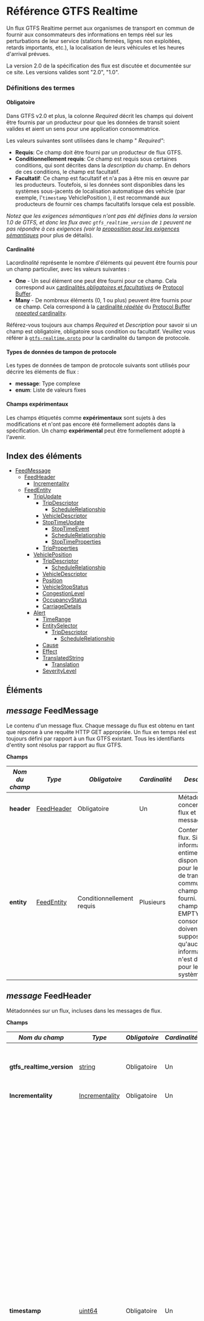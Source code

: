 # Référence GTFS Realtime

Un flux GTFS Realtime permet aux organismes de transport en commun de fournir aux consommateurs des informations en temps réel sur les perturbations de leur service (stations fermées, lignes non exploitées, retards importants, etc.), la localisation de leurs véhicules et les heures d'arrival prévues.

La version 2.0 de la spécification des flux est discutée et documentée sur ce site. Les versions valides sont "2.0", "1.0".

### Définitions des termes

#### Obligatoire

Dans GTFS v2.0 et plus, la colonne *Required* décrit les champs qui doivent être fournis par un producteur pour que les données de transit soient valides et aient un sens pour une application consommatrice.

Les valeurs suivantes sont utilisées dans le champ " *Required"*:

*   **Requis**: Ce champ doit être fourni par un producteur de flux GTFS.
*   **Conditionnellement requis**: Ce champ est requis sous certaines conditions, qui sont décrites dans la *description du* champ. En dehors de ces conditions, le champ est facultatif.
*   **Facultatif**: Ce champ est facultatif et n'a pas à être mis en œuvre par les producteurs. Toutefois, si les données sont disponibles dans les systèmes sous-jacents de localisation automatique des vehicle (par exemple, l'`timestamp` VehiclePosition ), il est recommandé aux producteurs de fournir ces champs facultatifs lorsque cela est possible.

*Notez que les exigences sémantiques n'ont pas été définies dans la version 1.0 de GTFS, et donc les flux avec `gtfs_realtime_version` de `1` peuvent ne pas répondre à ces exigences (voir la [proposition pour les exigences sémantiques](https://github.com/google/transit/pull/64)* pour plus de détails).

#### Cardinalité

La*cardinalité* représente le nombre d'éléments qui peuvent être fournis pour un champ particulier, avec les valeurs suivantes :

*   **One** - Un seul élément one peut être fourni pour ce champ. Cela correspond aux [cardinalités *obligatoires* et *facultatives*](https://developers.google.com/protocol-buffers/docs/proto#simple) de [Protocol Buffer](https://developers.google.com/protocol-buffers/docs/proto#simple).
*   **Many** - De nombreux éléments (0, 1 ou plus) peuvent être fournis pour ce champ. Cela correspond à la [cardinalité *répétée*](https://developers.google.com/protocol-buffers/docs/proto#simple) du [Protocol Buffer *repeated* cardinality](https://developers.google.com/protocol-buffers/docs/proto#simple).

Référez-vous toujours aux champs *Required* et *Description* pour savoir si un champ est obligatoire, obligatoire sous condition ou facultatif. Veuillez vous référer à [`gtfs-realtime.proto`](https://github.com/google/transit/blob/master/gtfs-realtime/proto/gtfs-realtime.proto) pour la cardinalité du tampon de protocole.

#### Types de données de tampon de protocole

Les types de données de tampon de protocole suivants sont utilisés pour décrire les éléments de flux :

*   **message**: Type complexe
*   **enum**: Liste de valeurs fixes

#### Champs expérimentaux

Les champs étiquetés comme **expérimentaux** sont sujets à des modifications et n'ont pas encore été formellement adoptés dans la spécification. Un champ **expérimental**  peut être formellement adopté à l'avenir.

## Index des éléments

*   [FeedMessage](#message-feedmessage)
    *   [FeedHeader](#message-feedheader)
        *   [Incrementality](#enum-incrementality)
    *   [FeedEntity](#message-feedentity)
        *   [TripUpdate](#message-tripupdate)
            *   [TripDescriptor](#message-tripdescriptor)
                *   [ScheduleRelationship](#enum-schedulerelationship-1)
            *   [VehicleDescriptor](#message-vehicledescriptor)
            *   [StopTimeUpdate](#message-stoptimeupdate)
                *   [StopTimeEvent](#message-stoptimeevent)
                *   [ScheduleRelationship](#enum-schedulerelationship)
                *   [StopTimeProperties](#message-stoptimeproperties)
            *   [TripProperties](#message-tripproperties)
        *   [VehiclePosition](#message-vehicleposition)
            *   [TripDescriptor](#message-tripdescriptor)
                *   [ScheduleRelationship](#enum-schedulerelationship-1)
            *   [VehicleDescriptor](#message-vehicledescriptor)
            *   [Position](#message-position)
            *   [VehicleStopStatus](#enum-vehiclestopstatus)
            *   [CongestionLevel](#enum-congestionlevel)
            *   [OccupancyStatus](#enum-occupancystatus)
            *   [CarriageDetails](#message-carriagedetails)
        *   [Alert](#message-alert)
            *   [TimeRange](#message-timerange)
            *   [EntitySelector](#message-entityselector)
                *   [TripDescriptor](#message-tripdescriptor)
                    *   [ScheduleRelationship](#enum-schedulerelationship-1)
            *   [Cause](#enum-cause)
            *   [Effect](#enum-effect)
            *   [TranslatedString](#message-translatedstring)
                *   [Translation](#message-translation)
            *   [SeverityLevel](#enum-severitylevel)

## Éléments

## _message_ FeedMessage

Le contenu d'un message flux. Chaque message du flux est obtenu en tant que réponse à une requête HTTP GET appropriée. Un flux en temps réel est toujours défini par rapport à un flux GTFS existant. Tous les identifiants d'entity sont résolus par rapport au flux GTFS.

**Champs**

| _**Nom du champ**_ | _**Type**_                        | _**Obligatoire**_         | _**Cardinalité**_ | _**Description**_                                                                                                                                                                                                                                       |
| ------------------ | --------------------------------- | ------------------------- | ----------------- | ------------------------------------------------------------------------------------------------------------------------------------------------------------------------------------------------------------------------------------------------------- |
| **header**         | [FeedHeader](#message-feedheader) | Obligatoire               | Un                | Métadonnées concernant ce flux et ce message flux.                                                                                                                                                                                                      |
| **entity**         | [FeedEntity](#message-feedentity) | Conditionnellement requis | Plusieurs         | Contenu du flux.  Si des informations entime sont disponibles pour le système de transport en commun, ce champ doit être fourni.  Si ce champ est EMPTY, les consommateurs doivent supposer qu'aucune informationtime n'est disponible pour le système. |

## _message_ FeedHeader

Métadonnées sur un flux, incluses dans les messages de flux.

**Champs**

| _**Nom du champ**_        | _**Type**_                                                                 | _**Obligatoire**_ | _**Cardinalité**_ | _**Description**_                                                                                                                                                                                                                                                                                                                                                                                                                                                                                                                                       |
| ------------------------- | -------------------------------------------------------------------------- | ----------------- | ----------------- | ------------------------------------------------------------------------------------------------------------------------------------------------------------------------------------------------------------------------------------------------------------------------------------------------------------------------------------------------------------------------------------------------------------------------------------------------------------------------------------------------------------------------------------------------------- |
| **gtfs_realtime_version** | [string](https://developers.google.com/protocol-buffers/docs/proto#scalar) | Obligatoire       | Un                | Version de la spécification du flux. La version actuelle est 2.0.                                                                                                                                                                                                                                                                                                                                                                                                                                                                                       |
| **Incrementality**        | [Incrementality](#enum-incrementality)                                     | Obligatoire       | Un                |                                                                                                                                                                                                                                                                                                                                                                                                                                                                                                                                                         |
| **timestamp**             | [uint64](https://developers.google.com/protocol-buffers/docs/proto#scalar) | Obligatoire       | Un                | Ce timestamp identifie le moment où le contenu de ce flux a été créé (en time serveur). En time POSIX (c'est-à-dire le nombre de secondes depuis le 1er janvier 1970 00:00:00 UTC). Pour éviter les décalages time entre les systèmes produisant et consommant des informations en temps réel, il est fortement conseillé de dériver l'timestamp d'un serveur de time. Il est tout à fait acceptable d'utiliser des serveurs de strate 3 ou même de strate inférieure puisque des différences de time allant jusqu'à quelques secondes sont tolérables. |

## _enum_ Incrementality

Détermine si l'extraction actuelle est incrémentale.

*   **FULL_DATASET**: cette mise à jour du flux écrasera toutes les informations en temps réel précédentes pour le flux. Cette mise à jour est donc censée fournir un instantané FULL de toutes les informations en temps réel connues.
*   **DIFFERENTIAL**: actuellement, ce mode **n'est pas supporté** et le comportement **n'est pas spécifié** pour les flux qui utilisent ce mode. Des discussions sont en cours sur la [GTFS Realtime mailing list](https://groups.google.com/group/gtfs-realtime) Realtime concernant la spécification complète du comportement du mode DIFFERENTIAL et la documentation sera mise à jour lorsque ces discussions seront finalisées.

**Valeurs**

| _**Valeur**_     |
| ---------------- |
| **FULL_DATASET** |
| **DIFFERENTIAL** |

## _message_ FeedEntity

Définition (ou mise à jour) d'une entity dans le flux de transit. Si l'entity n'est pas supprimée, un seul des champstrip_update",vehicle",Alert" etShape" doit être renseigné.

**Champs**

| _**Nom du champ**_ | _**Type**_                                                                 | _**Obligatoire**_         | _**Cardinalité**_ | _**Description**_                                                                                                                                                                                                                                                                                                                                                      |
| ------------------ | -------------------------------------------------------------------------- | ------------------------- | ----------------- | ---------------------------------------------------------------------------------------------------------------------------------------------------------------------------------------------------------------------------------------------------------------------------------------------------------------------------------------------------------------------- |
| **id**             | [string](https://developers.google.com/protocol-buffers/docs/proto#scalar) | Obligatoire               | Un                | Identifiant unique de flux pour cette entity. Les identifiants sont utilisés uniquement pour fournir un support d'Incrementality. Les entités réelles référencées par le flux doivent être spécifiées par des sélecteurs explicites (voir EntitySelector ci-dessous pour plus d'INFO).                                                                                 |
| **is_deleted**     | [bool](https://developers.google.com/protocol-buffers/docs/proto#scalar)   | Optionnelle               | Un                | Indique si cette entity doit être supprimée. Ne devrait être fourni que pour les flux avec une Incrementality de DIFFERENTIAL - ce champ ne devrait PAS être fourni pour les flux avec une Incrementality de FULL_DATASET.                                                                                                                                             |
| **trip_update**    | [TripUpdate](#message-tripupdate)                                          | Conditionnellement requis | Un                | Données sur les délais de departure en temps réel d'un trip.  Au moins un des champs trip_update, vehicle, Alert, or Shape doit être fourni - tous ces champs ne peuvent pas être EMPTY.                                                                                                                                                                               |
| **vehicle**        | [VehiclePosition](#message-vehicleposition)                                | Conditionnellement requis | Un                | Données sur la Position en temps réel d'un vehicle. Au moins un des champs trip_update, vehicle, Alert, or Shape doit être fourni - tous ces champs ne peuvent pas être EMPTY.                                                                                                                                                                                         |
| **Alert**          | [Alert](#message-alert)                                                    | Conditionnellement requis | Un                | Données relatives à l'Alert en temps réel. Au moins un des champs trip_update, vehicle, Alert, or Shape doit être fourni - tous ces champs ne peuvent pas être EMPTY.                                                                                                                                                                                                  |
| **Shape**          | [Shape](#message-shape)                                                    | Conditionnellement requis | Un                | Données relatives aux formes ADDED en temps réel, par exemple pour un DETOUR. Au moins un des champs trip_update, vehicle, Alert, or Shape doit être fourni - tous ces champs ne peuvent pas être EMPTY. <br/><br/>**Attention :** ce champ est encore **expérimental** et est susceptible d'être modifié. Il est possible qu'il soit officiellement adopté à l'avenir. |


## _message_ TripUpdate

Mise à jour en temps réel de la progression d'un vehicle au cours d'un trip. Veuillez également vous reporter à la discussion générale sur les [trip updates entities](/realtime/trip-updates).

En fonction de la valeur de ScheduleRelationship, un TripUpdate peut spécifier :

*   Un trip qui se déroule selon le programme.
*   Un trip qui se déroule le long d'un itinéraire mais qui n'a pas d'horaire fixe.
*   Un trip qui a été ADDED ou supprimé par rapport à l'horaire.
*   Un nouveau trip qui est une copie d'un trip existant dans le GTFS statique. Il sera exécuté à la date et à l'time service spécifiées dans TripProperties.

Les mises à jour peuvent concerner des événements d'arrival futurs, prévus, ou des événements passés qui se sont déjà produits. Dans la plupart des cas, les informations sur les événements passés sont des valeurs mesurées, il est donc recommandé que la valeur de uncertainty 'uncertainty soit égale à 0. Si l'uncertainty 'une mise à jour est différente de 0, soit la mise à jour est une prédiction approximative pour un trip qui n'est pas terminé, soit la mesure n'est pas précise, soit la mise à jour était une prédiction pour le passé qui n'a pas été vérifiée après l'événement.

Si un vehicle dessert plusieurs trajets dans le même bloc (pour plus d'informations sur les trajets et les blocs, veuillez vous référer à [GTFS trips.txt](/schedule/reference/#tripstxt)) :

*   le flux doit inclure un TripUpdate pour le trip actuellement desservi par le vehicle. Les producteurs sont encouragés à inclure des TripUpdate pour un ou plusieurs trajets après le trip actuel dans le bloc de ce vehicle si le producteur est confiant dans la qualité des prédictions pour ce(s) futur(s) trip(s). L'inclusion de plusieurs TripUpdates pour le même vehicle permet d'éviter que les usagers ne soient confrontés à des prédictions " pop-in " lorsque le vehicle passe d'un trip à l'autre et permet également aux usagers d'être informés à l'avance des retards qui ont un impact sur les trajets en aval (par exemple, lorsque le delay connu dépasse les temps de repos prévus entre les trajets).
*   les entités TripUpdate respectives ne sont pas tenues d'être ADDED au flux dans l'ordre où elles sont SCHEDULED dans le bloc. Par exemple, s'il y a des trajets avec des `trip_ids` 1, 2 et 3 qui appartiennent tous à un bloc, et que le vehicle effectue le trip 1, puis le trip 2, puis le trip 3, les entités `trip_update` peuvent apparaître dans n'importe quel ordre - par exemple, l'ajout du trip 2, puis du trip 1, puis du trip 3 est autorisé.

Il est à noter que la mise à jour peut décrire un trip qui s'est déjà terminé, il suffit de fournir une mise à jour pour le dernier arrêt du trip. Si l'time 'arrival au dernier arrêt est dans le passé, le client en conclura que tout le trip est dans le passé (il est possible, bien que sans importance, de fournir également des mises à jour pour les arrêts précédents). Cette option est la plus pertinente dans le cas d'un trip qui s'est terminé plus tôt que prévu, mais trip, d'après le programme, se poursuit à l'time actuelle. En supprimant les mises à jour pour ce trip, le client pourrait croire que le trip se poursuit. Notez que le fournisseur de flux est autorisé, mais pas obligé, de purger les mises à jour passées - c'est un cas où cela serait utile en pratique.

**Champs**

| _**Nom du champ**_   | _**Type**_                                                                 | _**Obligatoire**_         | _**Cardinalité**_ | _**Description**_                                                                                                                                                                                                                                                                                                                                                                                                                                                                                                                                                                                                                                                                                                                                                                                                                                                                                                                                                                                                |
| -------------------- | -------------------------------------------------------------------------- | ------------------------- | ----------------- | ---------------------------------------------------------------------------------------------------------------------------------------------------------------------------------------------------------------------------------------------------------------------------------------------------------------------------------------------------------------------------------------------------------------------------------------------------------------------------------------------------------------------------------------------------------------------------------------------------------------------------------------------------------------------------------------------------------------------------------------------------------------------------------------------------------------------------------------------------------------------------------------------------------------------------------------------------------------------------------------------------------------- |
| **trip**             | [TripDescriptor](#message-tripdescriptor)                                  | Obligatoire               | Un                | Le trip auquel ce message s'applique. Il peut y avoir au maximum une entity TripUpdate pour chaque instance de trip réelle. S'il n'y en a pas, cela signifie qu'il n'y a pas d'informations de prédiction disponibles. Cela signifie _pas_ Cela signifie que le trip se déroule conformément au programme.                                                                                                                                                                                                                                                                                                                                                                                                                                                                                                                                                                                                                                                                                                       |
| **vehicle**          | [VehicleDescriptor](#message-vehicledescriptor)                            | Optionnelle               | Un                | Informations supplémentaires sur le vehicle qui dessert ce trip.                                                                                                                                                                                                                                                                                                                                                                                                                                                                                                                                                                                                                                                                                                                                                                                                                                                                                                                                                 |
| **stop_time_update** | [StopTimeUpdate](#message-stoptimeupdate)                                  | Conditionnellement requis | Plusieurs         | Mises à jour des StopTimes pour le trip (à la fois futures, c'est-à-dire des prédictions, et dans certains cas, passées, c'est-à-dire celles qui se sont déjà produites). Les mises à jour doivent être triées par stop_sequence et s'appliquer à tous les arrêts suivants du trip jusqu'au prochain stop_time_update spécifié.  Au moins une stop_time_update doit être fournie pour le trip, sauf si laschedule_relationship trip.schedule_relationship est CANCELED ou DUPLICATED - si le trip est CANCELED, aucune mise à jour stop_time_update ne doit être fournie. Si le trip est DUPLICATED, des mises à jour de stop_time_updates peuvent être fournies pour indiquer des informationstime pour le nouveau trip.                                                                                                                                                                                                                                                                                        |
| **timestamp**        | [uint64](https://developers.google.com/protocol-buffers/docs/proto#scalar) | Optionnelle               | Un                | Le moment le plus récent auquel la progressiontime du vehicle a été mesurée pour estimer les StopTimes dans le futur. Lorsque des Heures d'arrêt dans le passé sont fournies, les heures d'arrival peuvent être antérieures à cette valeur. En time POSIX (c'est-à-dire le nombre de secondes depuis le 1er janvier 1970 00:00:00 UTC).                                                                                                                                                                                                                                                                                                                                                                                                                                                                                                                                                                                                                                                                          |
| **delay**            | [int32](https://developers.google.com/protocol-buffers/docs/proto#scalar)  | Optionnelle               | Un                | L'écart d'horaire actuel pour le trip. delay ne doit être spécifié que lorsque la prédiction est donnée par rapport à un horaire existant dans GTFS.<br/>Ledelay (en secondes) peut être positif (signifiant que le vehicle est en retard) ou négatif (signifiant que le vehicle est en avance sur l'horaire). Un delay de 0 signifie que le vehicle est exactement à l'time.<br/>Les informations dedelay dans les StopTimeUpdates prennent le pas sur les informations de delay trip, de sorte que le delay trip n'est propagé que jusqu'au prochain arrêt du trip pour lequel une valeur de delay StopTimeUpdate est spécifiée.<br/>Les fournisseurs de flux sont fortement encouragés à fournir une valeur d'timestamp TripUpdate. indiquant la date de la dernière mise à jour de la valeur du delay, afin d'évaluer la fraîcheur des données.<br/><br/>**Attention :** ce champ est encore **expérimental** et est susceptible d'être modifié. Il est possible qu'il soit officiellement adopté à l'avenir. |
| **trip_properties**  | [TripProperties](#message-tripproperties)                                  | Optionnelle               | Un                | Fournit les propriétés mises à jour pour le trip. <br/><br/>**Attention :** ce message est toujours **expérimental** et est susceptible d'être modifié. Il est possible qu'il soit officiellement adopté à l'avenir.                                                                                                                                                                                                                                                                                                                                                                                                                                                                                                                                                                                                                                                                                                                                                                                              |

## _message_ StopTimeEvent

Informations de chronométrage pour un événement unique prévu (soit l'arrival, soit le departure). Les informations temporelles comprennent le delay et/ou l'time estimée, ainsi que l'uncertainty.

*   Ledelay doit être utilisé lorsque la prédiction est donnée par rapport à un horaire existant dans GTFS.
*   L'time doit être indiquée, qu'il y ait ou non un horaire prédit. Si le time et le delay sont tous deux spécifiés, le time sera prioritaire (bien que normalement, le time, s'il est donné pour un trip SCHEDULED, devrait être égal au time SCHEDULED dans GTFS + delay).

L'uncertainty s'applique aussi bien au time qu'au delay. L'uncertainty spécifie approximativement l'erreur attendue dans le delay réel (mais attention, nous n'avons pas encore défini sa signification statistique précise). Il est possible que l'uncertainty soit nulle, par exemple pour les trains qui sont conduits sous le contrôle d'un ordinateur.

**Champs**

| _**Nom du champ**_ | _**Type**_                                                                | _**Obligatoire**_         | _**Cardinalité**_ | _**Description**_                                                                                                                                                                                                                                                                                                                            |
| ------------------ | ------------------------------------------------------------------------- | ------------------------- | ----------------- | -------------------------------------------------------------------------------------------------------------------------------------------------------------------------------------------------------------------------------------------------------------------------------------------------------------------------------------------- |
| **delay**          | [int32](https://developers.google.com/protocol-buffers/docs/proto#scalar) | Conditionnellement requis | Un                | Ledelay (en secondes) peut être positif (ce qui signifie que le vehicle est en retard) ou négatif (ce qui signifie que le vehicle est en avance sur son horaire). Un delay de 0 signifie que le vehicle est exactement à l'time.  Le delay ou l'time doivent être fournis dans un StopTimeEvent - les deux champs ne peuvent pas être EMPTY. |
| **time**           | [int64](https://developers.google.com/protocol-buffers/docs/proto#scalar) | Conditionnellement requis | Un                | Événement en time absolu. En time POSIX (c'est-à-dire le nombre de secondes depuis le 1er janvier 1970 00:00:00 UTC). Le delay ou l'time doit être fourni dans un StopTimeEvent - les deux champs ne peuvent pas être EMPTY.                                                                                                                 |
| **uncertainty**    | [int32](https://developers.google.com/protocol-buffers/docs/proto#scalar) | Optionnelle               | Un                | Si l'uncertainty est omise, elle est interprétée comme inconnue. Pour spécifier une prédiction totalement certaine, donnez la valeur 0 à son uncertainty.                                                                                                                                                                                    |

## _message_ StopTimeUpdate

Mise à jour en temps réel des événements d'arrival et/ou de departure pour un arrêt donné sur un trip. Veuillez également vous référer à la discussion générale sur les mises à jour des arrêts time la documentation des [TripDescriptor](#message-tripdescriptor) et [trip updates entities](/realtime/trip-updates).

Des mises à jour peuvent être fournies pour les événements passés et futurs. Le producteur est autorisé, mais pas obligé, d'abandonner les événements passés.

La mise à jour est liée à un arrêt spécifique par le biais de stop_sequence ou de stop_id, de sorte que l'un de ces champs doit nécessairement être défini. Si le même stop_id est visité plus d'une fois dans un trip, alors stop_sequence doit être fourni dans tous les StopTimeUpdates pour ce stop_id sur ce trip.

**Champs**

| _**Nom du champ**_             | _**Type**_                                                                 | _**Obligatoire**_         | _**Cardinalité**_ | _**Description**_                                                                                                                                                                                                                                                                                                                                                                                                                                                                                                                |
| ------------------------------ | -------------------------------------------------------------------------- | ------------------------- | ----------------- | -------------------------------------------------------------------------------------------------------------------------------------------------------------------------------------------------------------------------------------------------------------------------------------------------------------------------------------------------------------------------------------------------------------------------------------------------------------------------------------------------------------------------------- |
| **stop_sequence**              | [uint32](https://developers.google.com/protocol-buffers/docs/proto#scalar) | Conditionnellement requis | Un                | Doit être le même que dans stop_times.txt dans le flux GTFS correspondant.  Soit stop_sequence soit stop_id doit être fourni dans un StopTimeUpdate - les deux champs ne peuvent pas être EMPTY. stop_sequence est nécessaire pour les trajets qui visitent le même stop_id plus d'une fois (par exemple, une boucle) afin de désambiguïser l'arrêt pour lequel la prédiction est faite. Si `StopTimeProperties.assigned_stop_id` est renseigné, alors `stop_sequence` doit être renseigné.                                      |
| **stop_id**                    | [string](https://developers.google.com/protocol-buffers/docs/proto#scalar) | Conditionnellement requis | Un                | Doit être le même que dans stops.txt dans le flux GTFS correspondant. Soit stop_sequence soit stop_id doit être fourni dans un StopTimeUpdate - les deux champs ne peuvent pas être EMPTY. Si `StopTimeProperties.assigned_stop_id` est renseigné, il est préférable d'omettre le champ `stop_id` et d'utiliser uniquement `stop_sequence`. Si `StopTimeProperties.assigned_stop_id` et `stop_id` sont remplis, `stop_id` doit correspondre à `assigned_stop_id`.                                                                |
| **arrival**                    | [StopTimeEvent](#message-stoptimeevent)                                    | Conditionnellement requis | Un                | Si schedule_relationship est EMPTY ou SCHEDULED, l'arrival ou le departure doit être fourni dans un StopTimeUpdate - les deux champs ne peuvent pas être EMPTY. L'arrival et le departure peuvent tous deux être EMPTY lorsque schedule_relationship est SKIPPED.  Si schedule_relationship est NO_DATA, l'arrival et le departure doivent être EMPTY.                                                                                                                                                                           |
| **departure**                  | [StopTimeEvent](#message-stoptimeevent)                                    | Conditionnellement requis | Un                | Si schedule_relationship est EMPTY ou SCHEDULED, l'arrival ou le departure doit être fourni dans un StopTimeUpdate - les deux champs ne peuvent pas être EMPTY. L'arrival et le departure peuvent tous deux être EMPTY lorsque schedule_relationship est SKIPPED.  Si schedule_relationship est NO_DATA, l'arrival et le departure doivent être EMPTY.                                                                                                                                                                           |
| **departure_occupancy_status** | [OccupancyStatus](#enum-occupancystatus)                                   | Optionnelle               | Un                | État prévu de l'occupation des passagers pour le vehicle immédiatement après le departure de l'arrêt donné. Si elle est fournie, la stop_sequence doit être fournie. Pour fournir le champ departure_occupancy_status sans fournir de prédictions d'arrival ou de departuretime, renseignez ce champ et définissez StopTimeUpdate.schedule_relationship = NO_DATA. <br/><br/>**Attention :** ce champ est encore **expérimental** et est susceptible d'être modifié. Il est possible qu'il soit officiellement adopté à l'avenir. |
| **schedule_relationship**      | [ScheduleRelationship](#enum-schedulerelationship)                         | Optionnelle               | Un                | La relation par défaut est SCHEDULED.                                                                                                                                                                                                                                                                                                                                                                                                                                                                                            |
| **stop_time_properties**       | [StopTimeProperties](#message-stoptimeproperties)                          | Optionnelle               | Un                | Mises à jour en temps réel pour certaines propriétés définies dans GTFS stop_times.txt <br/><br/>**Attention :** ce champ est encore **expérimental** et est susceptible d'être modifié. Il est possible qu'il soit officiellement adopté à l'avenir.                                                                                                                                                                                                                                                                             |


## _enum_ ScheduleRelationship

La relation entre cette heure d'arrêt et l'horaire statique.

**Valeurs**

| _**Valeur**_    | _**Commentaire**_                                                                                                                                                                                                                                                                                                                                                                                                                                                                                                                                                                                                                                                                                                                                                                                                                                                     |
| --------------- | --------------------------------------------------------------------------------------------------------------------------------------------------------------------------------------------------------------------------------------------------------------------------------------------------------------------------------------------------------------------------------------------------------------------------------------------------------------------------------------------------------------------------------------------------------------------------------------------------------------------------------------------------------------------------------------------------------------------------------------------------------------------------------------------------------------------------------------------------------------------- |
| **SCHEDULED**   | Le vehicle se déplace conformément à son horaire statique d'arrêts, mais pas nécessairement selon les heures de l'horaire. Il s'agit de la **défaut** comportement. Au moins l'une des valeurs d'arrival et de departure doit être fournie. Les trajets basés sur la fréquenceGTFS frequencies.txt avec exact_times = 0) ne doivent pas avoir de valeur SCHEDULED et doivent utiliser UNSCHEDULED à la place.                                                                                                                                                                                                                                                                                                                                                                                                                                                         |
| **SKIPPED**     | L'arrêt est SKIPPED, c'est-à-dire que le vehicle ne s'arrêtera pas à cet arrêt. L'arrival et le departure sont facultatifs. Lorsque la valeur `SKIPPED` n'est pas propagé aux arrêts suivants du même trip (c'est-à-dire que le vehicle s'arrêtera aux arrêts suivants du trip, à moins que ces arrêts n'aient également un retard d'arrivée). `stop_time_update` avec `schedule_relationship: SKIPPED`). le delay par rapport à un arrêt précédent du trip _le site_ se propage sur l'arrêt `SKIPPED` arrêt. En d'autres termes, si un `stop_time_update` avec une `arrival` ou `departure` n'est pas définie pour un arrêt après l'arrêt `SKIPPED` la prédiction en amont de l'arrêt `SKIPPED` sera propagée à l'arrêt après l'arrêt `SKIPPED` et aux arrêts suivants du trip jusqu'à ce qu'une prédiction `stop_time_update` pour un arrêt ultérieur soit fournie. |
| **NO_DATA**     | Aucune donnée n'est fournie pour cet arrêt. Il indique qu'il n'y a pas d'information de temps réel disponible. Lorsqu'il est défini, NO_DATA se propage aux arrêts suivants. Il s'agit donc de la manière recommandée de spécifier à partir de quel arrêt vous ne disposez pas d'informations sur le temps réel. Lorsque NO_DATA est défini, ni l'arrival ni le departure ne doivent être fournis.                                                                                                                                                                                                                                                                                                                                                                                                                                                                    |
| **UNSCHEDULED** | Le vehicle effectue un trip basé sur la fréquence GTFS frequencies.txt avec exact_times = 0). Cette valeur ne doit pas être utilisée pour les trajets qui ne sont pas définis dans GTFS frequencies.txt, ou les trajets dans GTFS frequencies.txt avec exact_times = 1. Les trajets contenant `stop_time_updates` avec `schedule_relationship: UNSCHEDULED` doivent également définir le TripDescriptor `schedule_relationship: UNSCHEDULED` <br/><br/>**Attention :** ce champ est encore **expérimental** et est susceptible d'être modifié. Il est possible qu'il soit officiellement adopté à l'avenir.                                                                                                                                                                                                                                                             |

## _message_ StopTimeProperties

Mise à jour en temps réel pour certaines propriétés définies dans GTFS stop_times.txt.

**Attention :** ce message est encore **expérimental** , et susceptible d'être modifié. Il est possible qu'il soit officiellement adopté à l'avenir.<br/>

**Champs**

| _**Nom du champ**_   | _**Type**_                                                                 | _**Obligatoire**_ | _**Cardinalité**_ | _**Description**_                                                                                                                                                                                                                                                                                                                                                                                                                                                                                                                                                                                                                                                                                                                                                                                                                                                                                                                                                                                                                                                                                                                                                                                                                                                                                                                                                                                   |
| -------------------- | -------------------------------------------------------------------------- | ----------------- | ----------------- | --------------------------------------------------------------------------------------------------------------------------------------------------------------------------------------------------------------------------------------------------------------------------------------------------------------------------------------------------------------------------------------------------------------------------------------------------------------------------------------------------------------------------------------------------------------------------------------------------------------------------------------------------------------------------------------------------------------------------------------------------------------------------------------------------------------------------------------------------------------------------------------------------------------------------------------------------------------------------------------------------------------------------------------------------------------------------------------------------------------------------------------------------------------------------------------------------------------------------------------------------------------------------------------------------------------------------------------------------------------------------------------------------- |
| **assigned_stop_id** | [string](https://developers.google.com/protocol-buffers/docs/proto#scalar) | Optionnelle       | Un                | Prend en charge les affectations d'arrêttime. Se réfère à un `stop_id` défini dans le GTFS `stops.txt`. <br/> La nouvelle `assigned_stop_id` ne devrait pas entraîner une expérience de trip sensiblement différente pour l'utilisateur end par rapport à l'itinéraire de l'arrêt. `stop_id` définis dans GTFS `stop_times.txt`. En d'autres termes, l'utilisateur end ne devrait pas considérer ce nouveau . `stop_id` comme un "changement inhabituel" si le nouvel arrêt a été présenté dans une application sans contexte supplémentaire. Par exemple, ce champ est destiné à être utilisé pour les affectations de plates-formes en utilisant un paramètre de `stop_id` qui appartient à la même station que l'arrêt défini à l'origine dans GTFS `stop_times.txt`. <br/> Pour affecter un arrêt sans fournir de prévisions d'arrival ou de departuretime, renseignez ce champ et définissez le paramètre `StopTimeUpdate.schedule_relationship = NO_DATA`. <br/> Si ce champ est renseigné, `StopTimeUpdate.stop_sequence` doit être renseigné et `StopTimeUpdate.stop_id` ne doit pas être renseigné. Les affectations d'arrêts doivent également être reflétées dans d'autres champs GTFS(par ex, `VehiclePosition.stop_id`). <br/><br/>**Attention :** ce champ est encore **expérimental** et est susceptible d'être modifié. Il est possible qu'il soit officiellement adopté à l'avenir. |

## _message_ TripProperties

Définit les propriétés mises à jour du trip

**Attention :** ce message est encore **expérimental**  et est susceptible d'être modifié. Il pourrait être formellement adopté à l'avenir.<br/>.

**Champs**

| _**Nom du champ**_ | _**Type**_                                                                 | _**Obligatoire**_         | _**Cardinalité**_ | _**Description**_                                                                                                                                                                                                                                                                                                                                                                                                                                                                                                                                                                                                                                                                                                                                                                                                                                                                                                                                                                                                                                                                                                                                                                                                                                                                                                                                                                                                                                                                    |
| ------------------ | -------------------------------------------------------------------------- | ------------------------- | ----------------- | ------------------------------------------------------------------------------------------------------------------------------------------------------------------------------------------------------------------------------------------------------------------------------------------------------------------------------------------------------------------------------------------------------------------------------------------------------------------------------------------------------------------------------------------------------------------------------------------------------------------------------------------------------------------------------------------------------------------------------------------------------------------------------------------------------------------------------------------------------------------------------------------------------------------------------------------------------------------------------------------------------------------------------------------------------------------------------------------------------------------------------------------------------------------------------------------------------------------------------------------------------------------------------------------------------------------------------------------------------------------------------------------------------------------------------------------------------------------------------------ |
| **trip_id**        | [string](https://developers.google.com/protocol-buffers/docs/proto#scalar) | Conditionnellement requis | Un                | Définit l'identifiant d'un nouveau trip qui est une copie d'un trip existant défini dans (CSV) GTFS trips.txt mais qui start à une date et/ou une time service différente (définie à l'aide de `TripProperties.start_date` et `TripProperties.start_time`). Voir la définition de `trips.trip_id` dans (CSV) GTFS. Sa valeur doit être différente de celles utilisées dans le (CSV) GTFS. Ce champ est obligatoire si `schedule_relationship` est `DUPLICATED`Dans le cas contraire, ce champ ne doit pas être renseigné et sera ignoré par les consommateurs. <br/><br/>**Attention :** ce champ est encore **expérimental** et est susceptible d'être modifié. Il est possible qu'il soit officiellement adopté à l'avenir.                                                                                                                                                                                                                                                                                                                                                                                                                                                                                                                                                                                                                                                                                                                                                         |
| **start_date**     | [string](https://developers.google.com/protocol-buffers/docs/proto#scalar) | Conditionnellement requis | Un                | Date de service à laquelle le trip DUPLICATED sera exécuté. Doit être fournie au format AAAAMMJJ. Ce champ est obligatoire si `schedule_relationship` est `DUPLICATED`Sinon, ce champ ne doit pas être rempli et sera ignoré par les consommateurs. <br/><br/>**Attention :** ce champ est encore **expérimental** et est susceptible d'être modifié. Il est possible qu'il soit officiellement adopté à l'avenir.                                                                                                                                                                                                                                                                                                                                                                                                                                                                                                                                                                                                                                                                                                                                                                                                                                                                                                                                                                                                                                                                    |
| **start_time**     | [string](https://developers.google.com/protocol-buffers/docs/proto#scalar) | Conditionnellement requis | Un                | Définit l'time departure start trip lorsqu'il est DUPLICATED. Voir la définition de `stop_times.departure_time` dans les GTFS (CSV). Les heures d'arrival et de departure SCHEDULED pour le trip DUPLICATED sont calculées en fonction du décalage entre le trip original `departure_time` et ce champ. Par exemple, si un trip GTFS comporte un arrêt A avec un `departure_time` de `10:00:00` et un arrêt B avec `departure_time` de `10:01:00`et que ce champ est renseigné avec la valeur de `10:30:00`l'arrêt B du trip DUPLICATED aura une valeur SCHEDULED `departure_time` de `10:31:00`. Prévision en temps réel `delay` sont appliquées à cette time horaire calculée pour déterminer l'time prévue. Par exemple, si un departure `delay` de `30` est fourni pour l'arrêt B, alors l'time departure prévue est `10:31:30`. Les valeurs de prédiction en temps réel `time` Les valeurs de prédiction en temps réel n'ont pas de décalage appliqué et indiquent l'time prévue telle qu'elle est fournie.  Par exemple, si un departure `time` représentant 10:31:30 est fourni pour l'arrêt B, l'time de departure prévue est alors `10:31:30`Ce champ est obligatoire si `schedule_relationship` est `DUPLICATED`Dans le cas contraire, ce champ ne doit pas être rempli et sera ignoré par les consommateurs. <br/><br/>**Attention :** ce champ est encore **expérimental** et est susceptible d'être modifié. Il est possible qu'il soit officiellement adopté à l'avenir. |
| **shape_id**       | [string](https://developers.google.com/protocol-buffers/docs/proto#scalar) | Optionnelle               | Un                | Indique la Shape du trajet du vehicle pour ce trip lorsqu'elle diffère de l'original. Se réfère à une Shape définie dans le GTFS (CSV) ou à une nouvelle entity Shape dans un fluxtime. Voir la définition du `trips.shape_id` dans (CSV) GTFS. <br/><br/>**Attention :** ce champ est encore **expérimental** et est susceptible d'être modifié. Il est possible qu'il soit officiellement adopté à l'avenir.                                                                                                                                                                                                                                                                                                                                                                                                                                                                                                                                                                                                                                                                                                                                                                                                                                                                                                                                                                                                                                                                        |

## _message_ VehiclePosition

Informations sur le positionnement en temps réel d'un vehicle donné.

**Champs**

| _**Nom du champ**_         | _**Type**_                                                                 | _**Obligatoire**_ | _**Cardinalité**_ | _**Description**_                                                                                                                                                                                                                                                                                                                                                                                                                                                                                                                                                                                                                                                                                                                                                                                                                                                                                                                                  |
| -------------------------- | -------------------------------------------------------------------------- | ----------------- | ----------------- | -------------------------------------------------------------------------------------------------------------------------------------------------------------------------------------------------------------------------------------------------------------------------------------------------------------------------------------------------------------------------------------------------------------------------------------------------------------------------------------------------------------------------------------------------------------------------------------------------------------------------------------------------------------------------------------------------------------------------------------------------------------------------------------------------------------------------------------------------------------------------------------------------------------------------------------------------- |
| **trip**                   | [TripDescriptor](#message-tripdescriptor)                                  | Optionnelle       | Un                | Le trip que ce vehicle dessert. Peut être EMPTY ou partiel si le vehicle ne peut pas être identifié avec une instance de trip donnée.                                                                                                                                                                                                                                                                                                                                                                                                                                                                                                                                                                                                                                                                                                                                                                                                              |
| **vehicle**                | [VehicleDescriptor](#message-vehicledescriptor)                            | Optionnelle       | Un                | Informations supplémentaires sur le vehicle qui dessert ce trip. Chaque entrée doit avoir un **unique** id vehicle.                                                                                                                                                                                                                                                                                                                                                                                                                                                                                                                                                                                                                                                                                                                                                                                                                                |
| **Position**               | [Position](#message-position)                                              | Optionnelle       | Un                |  Position actuelle de ce vehicle.                                                                                                                                                                                                                                                                                                                                                                                                                                                                                                                                                                                                                                                                                                                                                                                                                                                                                                                  |
| **current_stop_sequence**  | [uint32](https://developers.google.com/protocol-buffers/docs/proto#scalar) | Optionnelle       | Un                | Indice de la séquence d'arrêt de l'arrêt actuel. La signification de current_stop_sequence (c'est-à-dire l'arrêt auquel il fait référence) est déterminée par current_status. Si current_status est absent, on suppose que IN_TRANSIT_TO est utilisé.                                                                                                                                                                                                                                                                                                                                                                                                                                                                                                                                                                                                                                                                                              |
| **stop_id**                | [string](https://developers.google.com/protocol-buffers/docs/proto#scalar) | Optionnelle       | Un                | Identifie l'arrêt actuel. La valeur doit être la même que dans stops.txt dans le flux GTFS correspondant. Si `StopTimeProperties.assigned_stop_id` est utilisé pour attribuer un `stop_id`ce champ doit également refléter le changement de `stop_id`.                                                                                                                                                                                                                                                                                                                                                                                                                                                                                                                                                                                                                                                                                             |
| **current_status**         | [VehicleStopStatus](#enum-vehiclestopstatus)                               | Optionnelle       | Un                | Le statut exact du vehicle par rapport à l'arrêt actuel. Ignoré si current_stop_sequence est manquant.                                                                                                                                                                                                                                                                                                                                                                                                                                                                                                                                                                                                                                                                                                                                                                                                                                             |
| **timestamp**              | [uint64](https://developers.google.com/protocol-buffers/docs/proto#scalar) | Optionnelle       | Un                | Moment où la Position du vehicle a été mesurée. En time POSIX (c'est-à-dire le nombre de secondes depuis le 1er janvier 1970 00:00:00 UTC).                                                                                                                                                                                                                                                                                                                                                                                                                                                                                                                                                                                                                                                                                                                                                                                                        |
| **congestion_level**       | [CongestionLevel](#enum-congestionlevel)                                   | Optionnelle       | Un                |                                                                                                                                                                                                                                                                                                                                                                                                                                                                                                                                                                                                                                                                                                                                                                                                                                                                                                                                                    |
| **occupancy_status**       | [OccupancyStatus](#enum-occupancystatus)                                   | _Optionnelle_     | Un                | État de l'occupation des passagers pour le vehicle ou le chariot. Si le champ multi_carriage_details est renseigné avec l'OccupancyStatus par voiture, ce champ doit décrire l'ensemble du vehicle en tenant compte de toutes les voitures acceptant des passagers.<br/><br/>**Attention :** ce champ est encore **expérimental** et est susceptible d'être modifié. Il est possible qu'il soit officiellement adopté à l'avenir.                                                                                                                                                                                                                                                                                                                                                                                                                                                                                                                   |
| **occupancy_percentage**   | [uint32](https://developers.google.com/protocol-buffers/docs/proto#scalar) | Optionnelle       | Un                | Valeur en pourcentage indiquant le degré d'occupation des passagers dans le vehicle. La valeur 100 doit représenter l'occupation maximale totale pour laquelle le vehicle a été conçu, y compris la capacité en places assises et debout, et que les règlements d'exploitation actuels autorisent. La valeur peut dépasser 100 si le nombre de passagers est supérieur à la capacité maximale prévue. La précision du occupancy_percentage doit être suffisamment faible pour qu'il soit impossible de suivre les passagers individuels qui montent ou descendent du vehicle. Si le champ multi_carriage_details est renseigné avec le occupancy_percentage par voiture, ce champ doit décrire l'ensemble du vehicle en tenant compte de toutes les voitures acceptant des passagers.<br/><br/>**Attention :** ce champ est encore **expérimental** et est susceptible d'être modifié. Il est possible qu'il soit officiellement adopté à l'avenir. |
| **multi_carriage_details** | [CarriageDetails](#message-CarriageDetails)                                | Optionnelle       | Plusieurs         | Détails des voitures multiples de ce vehicle donné. La première occurrence représente la première voiture du vehicle, **compte tenu de la direction actuelle du déplacement**. Le nombre d'occurrences du champ multi_carriage_details représente le nombre de wagons du vehicle. Il inclut également les wagons non embarquables, comme les moteurs, les wagons d'MAINTENANCE, etc., car ils fournissent des informations précieuses aux passagers sur l'endroit où ils doivent se tenir sur un quai.<br/><br/>**Attention :** ce champ est encore **expérimental** et est susceptible d'être modifié. Il est possible qu'il soit officiellement adopté à l'avenir.                                                                                                                                                                                                                                                                                |

## _enum_ VehicleStopStatus

**Valeurs**

| _**Valeur**_      | _**Commentaire**_                                                                                                        |
| ----------------- | ------------------------------------------------------------------------------------------------------------------------ |
| **INCOMING_AT**   | Le vehicle est sur le point d'arriver à l'arrêt (sur un affichage d'arrêt, le symbole du vehicle clignote généralement). |
| **STOPPED_AT**    | Le vehicle est arrêté à l'arrêt.                                                                                         |
| **IN_TRANSIT_TO** | Le vehicle a quitté l'arrêt précédent et est en transit.                                                                 |

## _enum_ CongestionLevel

Niveau deCONGESTION qui affecte ce vehicle.

**Valeurs**

| _**Valeur**_                 |
| ---------------------------- |
| **UNKNOWN_CONGESTION_LEVEL** |
| **RUNNING_SMOOTHLY**         |
| **STOP_AND_GO**              |
| **CONGESTION**               |
| **SEVERE_CONGESTION**        |

## _enum OccupancyStatus_

État de l'occupation des passagers pour le vehicle ou le chariot.

Les producteurs individuels peuvent ne pas publier toutes les valeurs de OccupancyStatus. Par conséquent, les consommateurs ne doivent pas supposer que les valeurs OccupancyStatus suivent une échelle linéaire. Les consommateurs doivent représenter les valeurs OccupancyStatus comme l'état indiqué et voulu par le producteur. De même, les producteurs doivent utiliser les valeurs OccupancyStatus qui correspondent aux états réels d'occupation des vehicle.

Pour décrire les niveaux d'occupation des passagers sur une échelle linéaire, voir `occupancy_percentage`.

**Attention :** ce champ est encore **expérimental**  et susceptible d'être modifié. Il est possible qu'il soit officiellement adopté à l'avenir.

_**Valeurs**_

| _**Valeur**_                     | _**Commentaire**_                                                                                                                                                                                                                                                               |
| -------------------------------- | ------------------------------------------------------------------------------------------------------------------------------------------------------------------------------------------------------------------------------------------------------------------------------- |
| _**EMPTY**_                      | _Le vehicle est considéré comme EMPTY par la plupart des mesures, et a peu ou pas de passagers à bord, mais accepte toujours des passagers._                                                                                                                                    |
| _**MANY_SEATS_AVAILABLE**_       | _Le vehicle ou la voiture a un grand nombre de sièges disponibles. Le nombre de sièges libres par rapport au nombre total de sièges disponibles pour être considéré comme suffisamment important pour entrer dans cette catégorie est déterminé à la discrétion du producteur._ |
| _**FEW_SEATS_AVAILABLE**_        | _Le vehicle ou la voiture a un petit nombre de sièges disponibles. Le nombre de sièges libres par rapport au nombre total de sièges disponibles pour être considéré comme suffisamment petit pour entrer dans cette catégorie est déterminé à la discrétion du producteur._     |
| _**STANDING_ROOM_ONLY**_         | _Le vehicle ou la voiture ne peut actuellement accueillir que des passagers debout._                                                                                                                                                                                            |
| _**CRUSHED_STANDING_ROOM_ONLY**_ | _Le vehicle ou la voiture ne peut actuellement accueillir que des passagers debout et dispose d'un espace limité pour eux._                                                                                                                                                     |
| _**FULL**_                       | _Le vehicle est considéré comme FULL par la plupart des mesures, mais peut encore permettre à des passagers de monter à bord._                                                                                                                                                  |
| _**NOT_ACCEPTING_PASSENGERS**_   | _Le vehicle ou la voiture n'accepte pas de passagers. Le vehicle ou la voiture accepte généralement les passagers pour l'embarquement._                                                                                                                                         |
| _**NO_DATA_AVAILABLE**_          | _Le vehicle ou la voiture n'a pas de données d'occupation disponibles à ce time._                                                                                                                                                                                               |
| _**NOT_BOARDABLE**_              | _Le vehicle ou la voiture n'est pas embarquable et n'accepte jamais de passagers. Utile pour les véhicules ou les wagons spéciaux (moteur, wagon de MAINTENANCE, etc...)._                                                                                                      |



## _message_ CarriageDetails

Détails spécifiques au chariot, utilisés pour les véhicules composés de plusieurs chariots.

**Attention :** ce message est encore **expérimental** , et susceptible d'être modifié. Il pourra être adopté formellement dans le futur.

**Champs**

| _**Nom du champ**_       | _**Type**_                                                                 | _**Obligatoire**_ | _**Cardinalité**_ | _**Description**_                                                                                                                                                                                                                                                                                                                                                                                                                                                                                                                                                                                                                                                                                                                                                                                                                                                                                                                                           |
| ------------------------ | -------------------------------------------------------------------------- | ----------------- | ----------------- | ----------------------------------------------------------------------------------------------------------------------------------------------------------------------------------------------------------------------------------------------------------------------------------------------------------------------------------------------------------------------------------------------------------------------------------------------------------------------------------------------------------------------------------------------------------------------------------------------------------------------------------------------------------------------------------------------------------------------------------------------------------------------------------------------------------------------------------------------------------------------------------------------------------------------------------------------------------- |
| **id**                   | [string](https://developers.google.com/protocol-buffers/docs/proto#scalar) | Optionnelle       | Un                | Identification de la voiture. Doit être unique par vehicle. <br/><br/>**Attention :** ce champ est encore **expérimental** et est susceptible d'être modifié. Il est possible qu'il soit officiellement adopté à l'avenir.                                                                                                                                                                                                                                                                                                                                                                                                                                                                                                                                                                                                                                                                                                                                   |
| **label**                | [string](https://developers.google.com/protocol-buffers/docs/proto#scalar) | Optionnelle       | Un                |  label visible par l'utilisateur qui peut être montrée au passager pour l'aider à identifier la voiture. Exemple : "7712", "Voiture ABC-32", etc... <br/>**Attention :** ce champ est encore **expérimental** et est susceptible d'être modifié. Il est possible qu'il soit officiellement adopté à l'avenir.                                                                                                                                                                                                                                                                                                                                                                                                                                                                                                                                                                                                                                                |
| **occupancy_status**     | [OccupancyStatus](#enum-occupancystatus)                                   | Optionnelle       | Un                | Statut d'occupation pour ce chariot donné, dans ce vehicle. La valeur par défaut est `NO_DATA_AVAILABLE`.<br/><br/>**Attention :** ce champ est encore **expérimental** et est susceptible d'être modifié. Il est possible qu'il soit officiellement adopté à l'avenir.                                                                                                                                                                                                                                                                                                                                                                                                                                                                                                                                                                                                                                                                                      |
| **occupancy_percentage** | [int32](https://developers.google.com/protocol-buffers/docs/proto#scalar)  | Optionnelle       | Un                | Pourcentage d'occupation pour cette voiture donnée, dans ce vehicle. Suit les mêmes règles que "VehiclePosition.occupancy_percentage". Utilisez -1 si les données ne sont pas disponibles pour ce véhicule.<br/><br/>**Attention :** ce champ est encore **expérimental** et est susceptible d'être modifié. Il est possible qu'il soit officiellement adopté à l'avenir.                                                                                                                                                                                                                                                                                                                                                                                                                                                                                                                                                                                    |
| **carriage_sequence**    | [uint32](https://developers.google.com/protocol-buffers/docs/proto#scalar) | Obligatoire       | Un                | Identifie l'ordre de ce chariot par rapport aux autres chariots dans la liste des CarriageStatus du vehicle. Le premier chariot dans le sens de la marche doit avoir la valeur 1. La deuxième valeur correspond au deuxième chariot dans le sens de la marche et doit avoir la valeur 2, et ainsi de suite. Par exemple, le premier chariot dans le sens de la marche a la valeur 1. Si le deuxième chariot dans le sens de la marche a la valeur 3, les consommateurs rejetteront les données de tous les chariots (c'est-à-dire le champ multi_carriage_details ). Les wagons sans données doivent être représentés par un numéro de carriage_sequence valide et les champs sans données doivent être omis (on peut aussi inclure ces champs et leur attribuer les valeurs "sans données"). <br/><br/>**Attention :** ce champ est encore **expérimental** et est susceptible d'être modifié. Il est possible qu'il soit officiellement adopté à l'avenir. |

## _message_ Alert

Une Alert, indiquant une sorte d'incident dans le réseau de transport public.

**Champs**

| _**Nom du champ**_         | _**Type**_                                    | _**Obligatoire**_ | _**Cardinalité**_ | _**Description**_                                                                                                                                                                                                                                                                                                                                                                                                                                                                                                                                                                                                                 |
| -------------------------- | --------------------------------------------- | ----------------- | ----------------- | --------------------------------------------------------------------------------------------------------------------------------------------------------------------------------------------------------------------------------------------------------------------------------------------------------------------------------------------------------------------------------------------------------------------------------------------------------------------------------------------------------------------------------------------------------------------------------------------------------------------------------- |
| **active_period**          | [TimeRange](#message-timerange)               | Optionnelle       | Plusieurs         | time pendant laquelle l'Alert doit être affichée à l'utilisateur. Si elle est absente, l'Alert sera affichée tant qu'elle apparaîtra dans le flux. Si plusieurs périodes sont indiquées, l'Alert sera affichée pendant toutes ces périodes.                                                                                                                                                                                                                                                                                                                                                                                       |
| **informed_entity**        | [EntitySelector](#message-entityselector)     | Obligatoire       | Plusieurs         | Entités dont nous devons informer les utilisateurs de cette Alert.  Au moins une informed_entity doit être fournie.                                                                                                                                                                                                                                                                                                                                                                                                                                                                                                               |
| **Cause**                  | [Cause](#enum-cause)                          | Optionnelle       | Un                |                                                                                                                                                                                                                                                                                                                                                                                                                                                                                                                                                                                                                                   |
| **Effect**                 | [Effect](#enum-effect)                        | Optionnelle       | Un                |                                                                                                                                                                                                                                                                                                                                                                                                                                                                                                                                                                                                                                   |
| **url**                    | [TranslatedString](#message-translatedstring) | Optionnelle       | Un                | L'url qui fournit des informations supplémentaires sur l'Alert.                                                                                                                                                                                                                                                                                                                                                                                                                                                                                                                                                                   |
| **header_text**            | [TranslatedString](#message-translatedstring) | Obligatoire       | Un                | L'header de l'Alert. Cette string en clair sera mise en évidence, par exemple en caractères gras.                                                                                                                                                                                                                                                                                                                                                                                                                                                                                                                                 |
| **description_text**       | [TranslatedString](#message-translatedstring) | Obligatoire       | Un                | Description de l'Alert. Cette string en clair sera formatée comme le corps de l'Alert (ou affichée lors d'une demande explicite de "développement" par l'utilisateur). Les informations de la description doivent compléter les informations de l'header.                                                                                                                                                                                                                                                                                                                                                                         |
| **tts_header_text**        | [TranslatedString](#message-translatedstring) | Optionnelle       | Un                | text contenant l'header de l'Alert, à utiliser pour les applications de text. Ce champ est la version text de header_text. Il doit contenir les mêmes informations que le header_text, mais formaté de manière à pouvoir être lu par la text(par exemple, abréviations supprimées, chiffres en toutes lettres, etc.)                                                                                                                                                                                                                                                                                                              |
| **tts_description_text**   | [TranslatedString](#message-translatedstring) | Optionnelle       | Un                | text contenant une description du Alert à utiliser pour les applications de text. Ce champ est la version "synthèse text de description_text. Il doit contenir les mêmes informations que description_text mais formatées de manière à pouvoir être lues par la text(par exemple, abréviations supprimées, chiffres en toutes lettres, etc.)                                                                                                                                                                                                                                                                                      |
| **severity_level**         | [SeverityLevel](#enum-severitylevel)          | Optionnelle       | Un                | Gravité de l'Alert.                                                                                                                                                                                                                                                                                                                                                                                                                                                                                                                                                                                                               |
| **image**                  | [TranslatedImage](#message-translatedimage)   | Optionnelle       | Un                | TranslatedImage à afficher avec le text l'Alert. Utilisée pour expliquer visuellement l'Effect Alert d'un DETOUR, de la fermeture d'une station, etc. L'image doit améliorer la compréhension de l'Alert et ne doit pas être le seul emplacement des informations essentielles. Les types d'images suivants sont déconseillés : les image contenant principalement du text, les images de marketing ou de marque qui n'apportent aucune information supplémentaire. <br/><br/>**Attention :** ce champ est encore **expérimental** et est susceptible d'être modifié. Il est possible qu'il soit officiellement adopté à l'avenir. |
| **image_alternative_text** | [TranslatedString](#message-translatedstring) | Optionnelle       | Un                | text décrivant l'apparence de l'image liée dans le `image` (par exemple, au cas où l'image ne peut pas être affichée ou si l'utilisateur ne peut pas voir l'image pour des raisons d'accessibilité). Voir la spécification HTML [pour le text image alt](https://html.spec.whatwg.org/#alt). <br/><br/>**Attention :** ce champ est encore **expérimental** et est susceptible d'être modifié. Il est possible qu'il soit officiellement adopté à l'avenir.                                                                                                                                                                        |

## _enum_ Cause

LaCause de cette Alert.

**Valeurs**

| _**Valeur**_          |
| --------------------- |
| **UNKNOWN_CAUSE**     |
| **OTHER_CAUSE**       |
| **TECHNICAL_PROBLEM** |
| **STRIKE**            |
| **DEMONSTRATION**     |
| **ACCIDENT**          |
| **HOLIDAY**           |
| **WEATHER**           |
| **MAINTENANCE**       |
| **CONSTRUCTION**      |
| **POLICE_ACTIVITY**   |
| **MEDICAL_EMERGENCY** |

## _enum_ Effect

L'Effect de ce problème sur l'entity affectée.

**Valeurs**

| _**Valeur**_            |
| ----------------------- |
| **NO_SERVICE**          |
| **REDUCED_SERVICE**     |
| **SIGNIFICANT_DELAYS**  |
| **DETOUR**              |
| **ADDITIONAL_SERVICE**  |
| **MODIFIED_SERVICE**    |
| **OTHER_EFFECT**        |
| **UNKNOWN_EFFECT**      |
| **STOP_MOVED**          |
| **NO_EFFECT**           |
| **ACCESSIBILITY_ISSUE** |

## _enum_ SeverityLevel

La gravité de l'Alert.

**Attention :** ce champ est encore **expérimental**  et susceptible d'être modifié. Il est possible qu'il soit officiellement adopté à l'avenir.

**Valeurs**

| _**Valeur**_         |
| -------------------- |
| **UNKNOWN_SEVERITY** |
| **INFO**             |
| **WARNING**          |
| **SEVERE**           |

## _message_ TimeRange

Un intervalle de time. L'intervalle est considéré comme actif à l'time `t` si `celui-ci` est supérieur ou égal à l'time start et inférieur à l'time end.

**Champs**

| _**Nom du champ**_ | _**Type**_                                                                 | _**Obligatoire**_         | _**Cardinalité**_ | _**Description**_                                                                                                                                                                                                                                                                   |
| ------------------ | -------------------------------------------------------------------------- | ------------------------- | ----------------- | ----------------------------------------------------------------------------------------------------------------------------------------------------------------------------------------------------------------------------------------------------------------------------------- |
| **start**          | [uint64](https://developers.google.com/protocol-buffers/docs/proto#scalar) | Conditionnellement requis | Un                |  timestart, en time POSIX (c'est-à-dire le nombre de secondes depuis le 1er janvier 1970 00:00:00 UTC). S'il est absent, l'intervalle commence à moins l'infini.  Si un TimeRange est fourni, le start ou la end doivent être indiqués - les deux champs ne peuvent pas être EMPTY. |
| **end**            | [uint64](https://developers.google.com/protocol-buffers/docs/proto#scalar) | Conditionnellement requis | Un                |  timeend, en time POSIX (c'est-à-dire le nombre de secondes depuis le 1er janvier 1970 00:00:00 UTC). S'il est absent, l'intervalle se termine à plus l'infini. Si un TimeRange est fourni, le start ou la end doivent être indiqués - les deux champs ne peuvent pas être EMPTY.   |

## Position_message_

Position géographique d'un vehicle.

**Champs**

| _**Nom du champ**_ | _**Type**_                                                                 | _**Obligatoire**_ | _**Cardinalité**_ | _**Description**_                                                                                                                                                                                                                                                                                                                                                                                    |
| ------------------ | -------------------------------------------------------------------------- | ----------------- | ----------------- | ---------------------------------------------------------------------------------------------------------------------------------------------------------------------------------------------------------------------------------------------------------------------------------------------------------------------------------------------------------------------------------------------------- |
| **latitude**       | [float](https://developers.google.com/protocol-buffers/docs/proto#scalar)  | Obligatoire       | Un                | Degrés nord, dans le système de coordonnées WGS-84.                                                                                                                                                                                                                                                                                                                                                  |
| **longitude**      | [float](https://developers.google.com/protocol-buffers/docs/proto#scalar)  | Obligatoire       | Un                | Degrés Est, dans le système de coordonnées WGS-84.                                                                                                                                                                                                                                                                                                                                                   |
| **bearing**        | [float](https://developers.google.com/protocol-buffers/docs/proto#scalar)  | Optionnelle       | Un                | bearing, en degrés, dans le sens des aiguilles d'une montre à partir du Nord véritable, c'est-à-dire que 0 correspond au Nord et 90 à l'Est. Il peut s'agir de l'bearing la boussole, ou de la direction vers le prochain arrêt ou le lieu intermédiaire. Elle ne doit pas être déduite de la séquence des positions précédentes, que les clients peuvent calculer à partir des données précédentes. |
| **odometer**       | [double](https://developers.google.com/protocol-buffers/docs/proto#scalar) | Optionnelle       | Un                | Valeur de l'odometer, en mètres.                                                                                                                                                                                                                                                                                                                                                                     |
| **speed**          | [float](https://developers.google.com/protocol-buffers/docs/proto#scalar)  | Optionnelle       | Un                |  speed momentanée mesurée par le vehicle, en mètres par seconde.                                                                                                                                                                                                                                                                                                                                     |

## _message_ TripDescriptor

Un descripteur qui identifie une instance unique d'un trip GTFS.

Pour spécifier une instance unique de trip, dans de nombreux cas, un `trip_id` seul est suffisant. Toutefois, dans les cas suivants, des informations supplémentaires sont nécessaires pour déterminer une instance unique de trip:

* Pour les voyages définis dans frequencies.txt, `start_date` et `start_time` sont nécessaires en plus de `trip_id`.
* Si le trip dure plus de 24 heures ou est retardé de telle sorte qu'il entre en collision avec un trip SCHEDULED le jour suivant, la `start_date` est requise en plus de l'`trip_id`.
* Si le champ `trip_id` ne peut pas être fourni, les champs `route_id`, `direction_id`, `start_date` et `start_time` doivent tous être fournis.

Dans tous les cas, si le champ `route_id` est fourni en plus du `trip_id`, alors le `route_id` doit être le même que `route_id` attribué au trip donné dans le fichier GTFS trips.txt.

Le champ `trip_id` ne peut pas, seul ou en combinaison avec d'autres champs TripDescriptor, être utilisé pour identifier plusieurs instances de trip. Par exemple, un TripDescriptor ne doit jamais spécifier trip_id par lui-même pour les trajets GTFS frequencies.txt exact_times=0 car start_time est également requis pour déterminer un seul trip commençant à une time spécifique de la journée. Si le TripDescriptor ne se résout pas à un seul exemple de trip (c'est-à-dire qu'il se résout à zéro ou plusieurs exemples de trip ), il est considéré comme une erreur et l'entity contenant le TripDescriptor erroné peut être rejetée par les consommateurs.

Notez que si le trip_id n'est pas connu, les ids de séquence de station dans TripUpdate ne sont pas suffisants, et les stop_ids doivent également être fournis. En outre, les heures absolues d'arrival doivent être fournies.

TripDescriptor.route_id ne peut pas être utilisé dans un EntitySelector Alert pour spécifier une Alert à l'échelle de l'itinéraire qui affecte tous les trajets d'un itinéraire - utilisez EntitySelector.route_id à la place.

**Champs**

| _**Nom du champ**_        | _**Type**_                                                                 | _**Obligatoire**_         | _**Cardinalité**_ | _**Description**_                                                                                                                                                                                                                                                                                                                                                                                                                                                                                                                                                                                                                                                                                                                                                                                                                                                                                                                                                                                                                                                                                                                                                            |
| ------------------------- | -------------------------------------------------------------------------- | ------------------------- | ----------------- | ---------------------------------------------------------------------------------------------------------------------------------------------------------------------------------------------------------------------------------------------------------------------------------------------------------------------------------------------------------------------------------------------------------------------------------------------------------------------------------------------------------------------------------------------------------------------------------------------------------------------------------------------------------------------------------------------------------------------------------------------------------------------------------------------------------------------------------------------------------------------------------------------------------------------------------------------------------------------------------------------------------------------------------------------------------------------------------------------------------------------------------------------------------------------------- |
| **trip_id**               | [string](https://developers.google.com/protocol-buffers/docs/proto#scalar) | Conditionnellement requis | Un                | Le trip_id du flux GTFS auquel ce sélecteur fait référence. Pour les trajets non basés sur la fréquence (trajets non définis dans GTFS frequencies.txt), ce champ est suffisant pour identifier le trip de manière unique. Pour les trajets basés sur la fréquence définis dans GTFS frequencies.txt, trip_id, start_time, et start_date sont tous requis. Pour les trajets SCHEDULEDtrajets non définis dans GTFS frequencies.txt), trip_id ne peut être omis que si le trip peut être identifié de manière unique par une combinaison de route_id, direction_id, start_time et start_date, et que tous ces champs sont fournis. Lorsque schedule_relationship est DUPLICATED dans un TripUpdate, le trip_id identifie le trip du GTFS statique à DUPLICATED. Lorsque schedule_relationship est DUPLICATED dans un VehiclePosition, le trip_id identifie le nouveau trip dupliqué et doit contenir la valeur du TripUpdate correspondant.TripProperties.trip_id.                                                                                                                                                                                                            |
| **route_id**              | [string](https://developers.google.com/protocol-buffers/docs/proto#scalar) | Conditionnellement requis | Un                | Le route_id du GTFS auquel ce sélecteur fait référence. Si trip_id est omis, route_id, direction_id, start_time et schedule_relationship=SCHEDULED doivent tous être définis pour identifier une instance de trip. TripDescriptor.route_id ne doit pas être utilisé dans un EntitySelector Alert pour spécifier une Alert à l'échelle de l'itinéraire qui affecte tous les trajets d'un itinéraire - utilisez plutôt EntitySelector.route_id.                                                                                                                                                                                                                                                                                                                                                                                                                                                                                                                                                                                                                                                                                                                                |
| **direction_id**          | [uint32](https://developers.google.com/protocol-buffers/docs/proto#scalar) | Conditionnellement requis | Un                | Le direction_id du fichier trips.txt du flux GTFS, indiquant la direction du voyage pour les voyages auxquels ce sélecteur fait référence. Si trip_id est omis, direction_id doit être fourni. <br/><br/>**Attention :** ce champ est encore **expérimental** et est susceptible d'être modifié. Il est possible qu'il soit officiellement adopté à l'avenir.<br/>                                                                                                                                                                                                                                                                                                                                                                                                                                                                                                                                                                                                                                                                                                                                                                                                            |
| **start_time**            | [string](https://developers.google.com/protocol-buffers/docs/proto#scalar) | Conditionnellement requis | Un                | L'time start initialement SCHEDULED de cette instance de trip. Lorsque le trip_id correspond à un trip non basé sur la fréquence, ce champ doit être omis ou être égal à la valeur du flux GTFS. Lorsque le trip_id correspond à un trip basé sur la fréquence défini dans GTFS frequencies.txt, start_time est requis et doit être spécifié pour les mises à jour du trip et les positions des vehicle. Si le trip correspond à un enregistrement GTFS exact_times=1, alors start_time doit être un multiple (y compris zéro) de headway_secs plus tard que frequencies.txt start_time pour la time correspondante. Si le trip correspond à exact_times=0, l'start_time peut être arbitraire et il est initialement prévu que ce soit le premier departure du trip. Une fois établie, l'start_time de ce trip basé sur la fréquence exact_times=0 doit être considérée comme immuable, même si l'time premier departure change -- ce changement d'time peut être reflété dans un StopTimeUpdate. Si trip_id est omis, start_time doit être fourni. Le format et la sémantique de ce champ sont les mêmes que ceux de GTFS frequencies.txt, par exemple 11:15:35 ou 25:15:35. |
| **start_date**            | [string](https://developers.google.com/protocol-buffers/docs/proto#scalar) | Conditionnellement requis | Un                | La date de start de cette instance de trip au format AAAAMMJJ. Pour les trajets SCHEDULED trajets non définis dans le frequencies.txt GTFS frequencies.txt), ce champ doit être fourni pour éviter toute ambiguïté concernant les trajets dont le retard est tel qu'ils entrent en collision avec un trip SCHEDULED le jour suivant. Par exemple, pour un train qui part tous les jours à 8h00 et à 20h00, et qui a 12 heures de retard, il y aurait deux trajets distincts à la même time. Ce champ peut être fourni, mais n'est pas obligatoire, pour les horaires dans lesquels de telles collisions sont impossibles - par exemple, un service fonctionnant sur la base de l'horaire où un vehicle qui a une heure de retard n'est plus considéré comme lié à l'horaire. Ce champ est obligatoire pour les trajets basés sur la fréquence définis dans GTFS frequencies.txt. Si trip_id est omis, start_date doit être fourni.                                                                                                                                                                                                                                           |
| **schedule_relationship** | [ScheduleRelationship](#enum-schedulerelationship-1)                       | Optionnelle               | Un                | La relation entre ce trip et l'horaire statique. Si TripDescriptor est fourni dans une Alert `EntitySelector`le `schedule_relationship` est ignoré par les consommateurs lors de l'identification de l'instance de trip correspondante.                                                                                                                                                                                                                                                                                                                                                                                                                                                                                                                                                                                                                                                                                                                                                                                                                                                                                                                                      |

## _enum_ ScheduleRelationship

La relation entre ce trip et le programme statique. Si un trip est effectué conformément à un horaire temporaire, non reflété dans GTFS, il ne doit pas être marqué comme SCHEDULED, mais comme ADDED.

**Valeurs**

| _**Valeur**_    | _**Commentaire**_                                                                                                                                                                                                                                                                                                                                                                                                                                                                                                                                                                                                                                                                                                                                                                                                                                                                                                                                                                                                                                                                                                                                                                                                                                                                                                                                                                                                                                                                                                                                                                                            |
| --------------- | ------------------------------------------------------------------------------------------------------------------------------------------------------------------------------------------------------------------------------------------------------------------------------------------------------------------------------------------------------------------------------------------------------------------------------------------------------------------------------------------------------------------------------------------------------------------------------------------------------------------------------------------------------------------------------------------------------------------------------------------------------------------------------------------------------------------------------------------------------------------------------------------------------------------------------------------------------------------------------------------------------------------------------------------------------------------------------------------------------------------------------------------------------------------------------------------------------------------------------------------------------------------------------------------------------------------------------------------------------------------------------------------------------------------------------------------------------------------------------------------------------------------------------------------------------------------------------------------------------------ |
| **SCHEDULED**   | trip qui se déroule conformément à son GTFS Schedule, ou qui est suffisamment proche du trip SCHEDULED pour être associé à celui-ci.                                                                                                                                                                                                                                                                                                                                                                                                                                                                                                                                                                                                                                                                                                                                                                                                                                                                                                                                                                                                                                                                                                                                                                                                                                                                                                                                                                                                                                                                         |
| **ADDED**       | Un trip supplémentaire qui a été ADDED en plus d'un horaire en cours, par exemple, pour remplacer un vehicle en panne ou pour répondre à une charge soudaine de passagers. _REMARQUE : actuellement, le comportement n'est pas spécifié pour les flux qui utilisent ce mode. Il y a des discussions sur le GitHub de GTFS [(1)](https://github.com/google/transit/issues/106) [(2)](https://github.com/google/transit/pull/221) [(3)](https://github.com/google/transit/pull/219) autour de la spécification complète ou de la dépréciation des voyages ADDED et la documentation sera mise à jour lorsque ces discussions seront finalisées._                                                                                                                                                                                                                                                                                                                                                                                                                                                                                                                                                                                                                                                                                                                                                                                                                                                                                                                                                               |
| **UNSCHEDULED** | Un trip en cours d'exécution sans horaire associé - cette valeur est utilisée pour identifier les trajets définis dans GTFS frequencies.txt avec exact_times = 0. Elle ne doit pas être utilisée pour décrire des trajets non définis dans GTFS frequencies.txt, ou des trajets dans GTFS frequencies.txt avec exact_times = 1. Les trajets avec `schedule_relationship: UNSCHEDULED` doivent également définir tous les StopTimeUpdates `schedule_relationship: UNSCHEDULED`                                                                                                                                                                                                                                                                                                                                                                                                                                                                                                                                                                                                                                                                                                                                                                                                                                                                                                                                                                                                                                                                                                                                |
| **CANCELED**    | Un trip qui existait dans l'horaire mais qui a été supprimé.                                                                                                                                                                                                                                                                                                                                                                                                                                                                                                                                                                                                                                                                                                                                                                                                                                                                                                                                                                                                                                                                                                                                                                                                                                                                                                                                                                                                                                                                                                                                                 |
| **DUPLICATED**  | Un nouveau trip qui est identique à un trip SCHEDULED existant, à l'exception de la date et de l'time start service. Utilisé avec `TripUpdate.TripProperties.trip_id`, `TripUpdate.TripProperties.start_date`et `TripUpdate.TripProperties.start_time` pour copier un trip existant à partir d'un GTFS statique, mais avec une date et/ou une time de start service différente. La duplication d'un trip est autorisée si le service lié au trip original dans (CSV) GTFS (dans `calendar.txt` ou `calendar_dates.txt`) est disponible dans les 30 prochains jours. Le trip à DUPLICATED est identifié via `TripUpdate.TripDescriptor.trip_id`. <br/><br/> Cette énumération ne modifie pas le trip existant référencé par `TripUpdate.TripDescriptor.trip_id` - si un producteur souhaite annuler le trip original, il doit publier un message distinct `TripUpdate` avec la valeur CANCELED. Voyages définis dans GTFS `frequencies.txt` avec `exact_times` qui est EMPTY ou égal à `0` ne peuvent pas être DUPLICATED. Le site `VehiclePosition.TripDescriptor.trip_id` pour le nouveau trip doit contenir la valeur correspondante de `TripUpdate.TripProperties.trip_id` et `VehiclePosition.TripDescriptor.ScheduleRelationship` doit également avoir la valeur `DUPLICATED`.  <br/><br/>_Les producteurs et consommateurs existants qui utilisaient l'énumération ADDED pour représenter les voyages DUPLICATED doivent suivre le [guide de migration](https://github.com/google/transit/blob/master/gtfs-realtime/spec/en/examples/migration-duplicated.md) pour passer à l'énumération DUPLICATED._ |

## _message_ VehicleDescriptor

Informations d'identification du vehicle effectuant le trip.

**Champs**

| _**Nom du champ**_ | _**Type**_                                                                 | _**Obligatoire**_ | _**Cardinalité**_ | _**Description**_                                                                                                                                                                                                                                                      |
| ------------------ | -------------------------------------------------------------------------- | ----------------- | ----------------- | ---------------------------------------------------------------------------------------------------------------------------------------------------------------------------------------------------------------------------------------------------------------------- |
| **id**             | [string](https://developers.google.com/protocol-buffers/docs/proto#scalar) | Optionnelle       | Un                | Identification du système interne du vehicle. Doit être **unique** par vehicle, et est utilisé pour le suivi du vehicle au fur et à mesure qu'il avance dans le système. Cet id ne doit pas être visible pour l'end; à cette fin, utilisez l'étiquette **label** champ |
| **label**          | [string](https://developers.google.com/protocol-buffers/docs/proto#scalar) | Optionnelle       | Un                |  label visible par l'utilisateur, c'est-à-dire quelque chose qui doit être montré au passager pour l'aider à identifier le bon vehicle.                                                                                                                                |
| **license_plate**  | [string](https://developers.google.com/protocol-buffers/docs/proto#scalar) | Optionnelle       | Un                | La plaque d'immatriculation du vehicle.                                                                                                                                                                                                                                |

## _message_ EntitySelector

Un sélecteur pour une entity dans un flux GTFS. Les valeurs des champs doivent correspondre aux champs appropriés du flux GTFS. Au moins un spécificateur doit être donné. Si plusieurs sont donnés, ils doivent être interprétés comme étant joints par l'opérateur logique `AND`. En outre, la combinaison des spécificateurs doit correspondre aux informations correspondantes dans le flux GTFS. En d'autres termes, pour qu'une Alert s'applique à une entity dans GTFS, elle doit correspondre à tous les champs EntitySelector fournis. Par exemple, un EntitySelector qui comprend les champs `route_id`: "5" et `route_type`: "3" s'applique uniquement au bus `route_id`: "5" - il ne s'applique pas aux autres itinéraires de `route_type`: "3". Si un producteur souhaite qu'une Alert s'applique à la `route_id`: "5" ainsi qu'au `route_type`: "3", il doit fournir deux EntitySelectors distincts, l'un faisant référence à `route_id`: "5" et un autre référençant `route_type`: "3".

Au moins un spécificateur doit être donné - tous les champs d'un EntitySelector ne peuvent pas être EMPTY.

**Champs**

| _**Nom du champ**_ | _**Type**_                                                                 | _**Obligatoire**_         | _**Cardinalité**_ | _**Description**_                                                                                                                                                                                                                                                                                                                                                                                                            |
| ------------------ | -------------------------------------------------------------------------- | ------------------------- | ----------------- | ---------------------------------------------------------------------------------------------------------------------------------------------------------------------------------------------------------------------------------------------------------------------------------------------------------------------------------------------------------------------------------------------------------------------------- |
| **agency_id**      | [string](https://developers.google.com/protocol-buffers/docs/proto#scalar) | Conditionnellement requis | Un                | Le agency_id du flux GTFS auquel ce sélecteur fait référence.                                                                                                                                                                                                                                                                                                                                                                |
| **route_id**       | [string](https://developers.google.com/protocol-buffers/docs/proto#scalar) | Conditionnellement requis | Un                |  route_id du flux GTFS auquel ce sélecteur fait référence. Si direction_id est fourni, route_id doit également être fourni.                                                                                                                                                                                                                                                                                                  |
| **route_type**     | [int32](https://developers.google.com/protocol-buffers/docs/proto#scalar)  | Conditionnellement requis | Un                | Le route_type du GTFS auquel ce sélecteur fait référence.                                                                                                                                                                                                                                                                                                                                                                    |
| **direction_id**   | [uint32](https://developers.google.com/protocol-buffers/docs/proto#scalar) | Conditionnellement requis | Un                | Le direction_id du fichier GTFS feed trips.txt, utilisé pour sélectionner tous les trajets dans une direction pour un itinéraire, spécifié par route_id. Si direction_id est fourni, route_id doit également être fourni. <br/><br/>**Attention :** ce champ est encore **expérimental** et est susceptible d'être modifié. Il est possible qu'il soit officiellement adopté à l'avenir.<br/>                                 |
| **trip**           | [TripDescriptor](#message-tripdescriptor)                                  | Conditionnellement requis | Un                | L'instance de trip du GTFS à laquelle ce sélecteur fait référence. Ce TripDescriptor doit correspondre à une seule instance de trip dans les données GTFS (par exemple, un producteur ne peut pas fournir uniquement un trip_id pour les voyages exact_times=0). Si le champ ScheduleRelationship est renseigné dans ce TripDescriptor, il sera ignoré par les consommateurs lorsqu'ils tenteront d'identifier le trip GTFS. |
| **stop_id**        | [string](https://developers.google.com/protocol-buffers/docs/proto#scalar) | Conditionnellement requis | Un                | Le stop_id du flux GTFS auquel ce sélecteur fait référence.                                                                                                                                                                                                                                                                                                                                                                  |

## _message_ TranslatedString

Un message internationalisé contenant les versions linguistiques d'un extrait de text ou d'une url. L'une des chaînes d'un message sera récupérée. La résolution se déroule comme suit : Si la language l'interface utilisateur correspond au code de language d'une Translation, la première Translation correspondante est sélectionnée. Si une language par défaut de l'interface utilisateur (par exemple, l'anglais) correspond au code de language d'une Translation, la première Translation correspondante est sélectionnée. Si une Translation a un code de language non spécifié, cette Translation est sélectionnée.

**Champs**

| _**Nom du champ**_ | _**Type**_                          | _**Obligatoire**_ | _**Cardinalité**_ | _**Description**_                           |
| ------------------ | ----------------------------------- | ----------------- | ----------------- | ------------------------------------------- |
| **Translation**    | [Translation](#message-translation) | Obligatoire       | Plusieurs         | Au moins une Translation doit être fournie. |

## Translation_message_

Une string localisée correspondant à une language.

| _**Nom du champ**_ | _**Type**_                                                                 | _**Obligatoire**_         | _**Cardinalité**_ | _**Description**_                                                                                                                                                                                                                                                                           |
| ------------------ | -------------------------------------------------------------------------- | ------------------------- | ----------------- | ------------------------------------------------------------------------------------------------------------------------------------------------------------------------------------------------------------------------------------------------------------------------------------------- |
| **text**           | [string](https://developers.google.com/protocol-buffers/docs/proto#scalar) | Obligatoire               | Un                | Une string UTF-8 contenant le message.                                                                                                                                                                                                                                                      |
| **language**       | [string](https://developers.google.com/protocol-buffers/docs/proto#scalar) | Conditionnellement requis | Un                | Code de language BCP-47. Peut être omis si la language est inconnue ou si aucune internationalisation n'est effectuée pour le flux. Une Translation au maximum est autorisée à avoir une balise de language non spécifiée - s'il y a plus d'une Translation, la language doit être fournie. |

## _message_ TranslatedImage

Un message internationalisé contenant les versions d'une image pour chaque langue. L'une des images d'un message sera récupérée. La résolution se déroule comme suit : Si la language l'interface utilisateur correspond au code de language d'une Translation, la première Translation correspondante est choisie. Si une language par défaut de l'interface utilisateur (par exemple, l'anglais) correspond au code de language d'une Translation, la première Translation correspondante est sélectionnée. Si une Translation a un code de language non spécifié, cette Translation est sélectionnée.

**Attention :** ce message est encore **expérimental**  et susceptible d'être modifié. Il est possible qu'il soit formellement adopté à l'avenir.

**Champs**

| _**Nom du champ**_  | _**Type**_                                | _**Obligatoire**_ | _**Cardinalité**_ | _**Description**_                               |
| ------------------- | ----------------------------------------- | ----------------- | ----------------- | ----------------------------------------------- |
| **localized_image** | [LocalizedImage](#message-localizedimage) | Obligatoire       | Plusieurs         | Au moins une image localisée doit être fournie. |

## _message_ LocalizedImage

Une image localisée dont l'url est associée à une language.

| _**Nom du champ**_ | _**Type**_                                                                 | _**Obligatoire**_         | _**Cardinalité**_ | _**Description**_                                                                                                                                                                                                                                                                                                                                                                                                                                                                                                                                                                                          |
| ------------------ | -------------------------------------------------------------------------- | ------------------------- | ----------------- | ---------------------------------------------------------------------------------------------------------------------------------------------------------------------------------------------------------------------------------------------------------------------------------------------------------------------------------------------------------------------------------------------------------------------------------------------------------------------------------------------------------------------------------------------------------------------------------------------------------- |
| **url**            | [string](https://developers.google.com/protocol-buffers/docs/proto#scalar) | Obligatoire               | Un                | string contenant un lien url vers une image. L'image liée doit être inférieure à 2 Mo. Si une image est modifiée de manière suffisamment importante pour qu'une mise à jour soit nécessaire du côté du consommateur, le producteur doit mettre à jour l'url.<br/><br/> L'url doit être une url entièrement qualifiée qui comprend http:// ou https://, et tout caractère spécial dans l'url doit être correctement échappé. Voir ce qui suit [url pour](https://www.w3.org/Addressing/URL/4_URI_Recommentations.html for) une description de la manière de créer des valeurs d'url entièrement qualifiées. |
| **media_type**     | [string](https://developers.google.com/protocol-buffers/docs/proto#scalar) | Obligatoire               | Un                | Type de média IANA pour spécifier le type d'image à afficher. Le type doit start par "image/".                                                                                                                                                                                                                                                                                                                                                                                                                                                                                                             |
| **language**       | [string](https://developers.google.com/protocol-buffers/docs/proto#scalar) | Conditionnellement requis | Un                | Code de language BCP-47. Peut être omis si la language est inconnue ou si aucune internationalisation n'est effectuée pour le flux. Une Translation au maximum est autorisée à avoir une balise de language non spécifiée - s'il y a plus d'une Translation, la language doit être fournie.                                                                                                                                                                                                                                                                                                                |

## _message_ Shape

Décrit le chemin physique qu'emprunte un vehicle lorsque la Shape ne fait pas partie du GTFS (CSV), comme dans le cas d'un DETOUR ad hoc. Les formes appartiennent aux Trips et consistent en une polyligne codée pour une transmission plus efficace. Les formes n'ont pas besoin d'intercepter exactement l'emplacement des arrêts, mais tous les arrêts d'un trip doivent se trouver à une faible distance de la Shape ce trip, c'est-à-dire à proximité de segments de ligne droite reliant les points de la Shape.

**Attention :** ce message est encore **expérimental**  et est susceptible d'être modifié. Il pourrait être formellement adopté à l'avenir.<br/>.

**Champs**

| _**Nom du champ**_   | _**Type**_                                                                 | _**Obligatoire**_ | _**Cardinalité**_ | _**Description**_                                                                                                                                                                                                                                                                                                                                                                                     |
| -------------------- | -------------------------------------------------------------------------- | ----------------- | ----------------- | ----------------------------------------------------------------------------------------------------------------------------------------------------------------------------------------------------------------------------------------------------------------------------------------------------------------------------------------------------------------------------------------------------- |
| **shape_id**         | [string](https://developers.google.com/protocol-buffers/docs/proto#scalar) | Obligatoire       | Un                | Identifiant de la Shape. Doit être différent de celui `shape_id` défini dans le GTFS (CSV). <br/><br/>**Attention :** ce champ est encore **expérimental** et est susceptible d'être modifié. Il est possible qu'il soit officiellement adopté à l'avenir.                                                                                                                                              |
| **encoded_polyline** | [string](https://developers.google.com/protocol-buffers/docs/proto#scalar) | Obligatoire       | Un                | Représentation polyligne codée de la Shape. Cette polyligne doit contenir au moins deux points. Pour plus d'informations sur les polylignes codées, voir <https://developers.google.com/maps/documentation/utilities/polylinealgorithm> <br/><br/>**Attention :** ce champ est encore **expérimental** et est susceptible d'être modifié. Il est possible qu'il soit officiellement adopté à l'avenir. |
